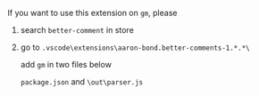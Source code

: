 If you want to use this extension on `gm`, please

1. search `better-comment` in store

<!-- click [here]() to install it -->

2. go to `.vscode\extensions\aaron-bond.better-comments-1.*.*\`
	
	add `gm` in two files below

	`package.json` and `\out\parser.js` 